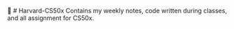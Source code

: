 📕 # Harvard-CS50x
Contains my weekly notes, code written during classes,  and all assignment for CS50x.
